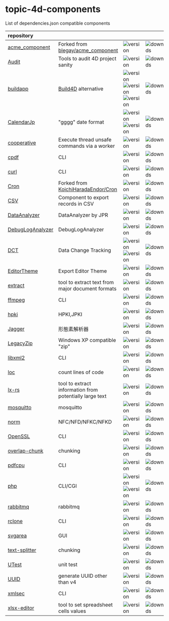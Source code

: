 # topic-4d-components
List of dependencies.json compatible components

|repository||||
|:-|:-|:-|:-|
|[acme_component](https://github.com/miyako/acme_component)|Forked from [blegay/acme_component](https://github.com/blegay/acme_component)|![version](https://img.shields.io/badge/version-20%2B-E23089)|![downloads](https://img.shields.io/github/downloads/miyako/acme_component/total)|
|[Audit](https://github.com/miyako/Audit)|Tools to audit 4D project sanity|![version](https://img.shields.io/badge/version-20%2B-E23089)|![downloads](https://img.shields.io/github/downloads/miyako/Audit/total)|
|[buildapp](https://github.com/miyako/buildapp)|[Build4D](https://github.com/4d-depot/Build4D) alternative|![version](https://img.shields.io/badge/version-20%2B-E23089)<br />![version](https://img.shields.io/badge/version-20%20R9%2B-E23089)<br />![version](https://img.shields.io/badge/version-20%20R10%2B-E23089)|![downloads](https://img.shields.io/github/downloads/miyako/buildapp/total)|
|[CalendarJp](https://github.com/miyako/CalendarJp)|"gggg" date format|![version](https://img.shields.io/badge/version-20%2B-E23089)<br />![version](https://img.shields.io/badge/version-20%20R6%2B-E23089)|![downloads](https://img.shields.io/github/downloads/miyako/CalendarJp/total)|
|[cooperative](https://github.com/miyako/cooperative)|Execute thread unsafe commands via a worker|![version](https://img.shields.io/badge/version-20%2B-E23089)|![downloads](https://img.shields.io/github/downloads/miyako/cooperative/total)|
|[cpdf](https://github.com/miyako/cpdf)|CLI|![version](https://img.shields.io/badge/version-20%2B-E23089)|![downloads](https://img.shields.io/github/downloads/miyako/cpdf/total)|
|[curl](https://github.com/miyako/curl)|CLI|![version](https://img.shields.io/badge/version-20%2B-E23089)|![downloads](https://img.shields.io/github/downloads/miyako/curl/total)|
|[Cron](https://github.com/miyako/Cron)|Forked from [KoichiHaradaEndor/Cron](https://github.com/KoichiHaradaEndor/Cron)|![version](https://img.shields.io/badge/version-20%2B-E23089)|![downloads](https://img.shields.io/github/downloads/miyako/Cron/total)|
|[CSV](https://github.com/miyako/CSV)|Component to export records in CSV|![version](https://img.shields.io/badge/version-20%2B-E23089)|![downloads](https://img.shields.io/github/downloads/miyako/CSV/total)|
|[DataAnalyzer](https://github.com/miyako/DataAnalyzer)|DataAnalyzer by JPR|![version](https://img.shields.io/badge/version-20%2B-E23089)|![downloads](https://img.shields.io/github/downloads/miyako/DataAnalyzer/total)|
|[DebugLogAnalyzer](https://github.com/miyako/DebugLogAnalyzer)|DebugLogAnalyzer|![version](https://img.shields.io/badge/version-20%2B-E23089)|![downloads](https://img.shields.io/github/downloads/miyako/DebugLogAnalyzer/total)|
|[DCT](https://github.com/miyako/DCT)|Data Change Tracking|![version](https://img.shields.io/badge/version-20%2B-E23089)<br />![version](https://img.shields.io/badge/version-20%20R3%2B-E23089)|![downloads](https://img.shields.io/github/downloads/miyako/DCT/total)|
|[EditorTheme](https://github.com/miyako/EditorTheme)|Export Editor Theme|![version](https://img.shields.io/badge/version-20%2B-E23089)|![downloads](https://img.shields.io/github/downloads/miyako/EditorTheme/total)|
|[extract](https://github.com/miyako/extract)|tool to extract text from major document formats|![version](https://img.shields.io/badge/version-20%2B-E23089)|![downloads](https://img.shields.io/github/downloads/miyako/extract/total)|
|[ffmpeg](https://github.com/miyako/ffmpeg)|CLI|![version](https://img.shields.io/badge/version-20%2B-E23089)|![downloads](https://img.shields.io/github/downloads/miyako/ffmpeg/total)|
|[hpki](https://github.com/miyako/hpki)|HPKI,JPKI|![version](https://img.shields.io/badge/version-20%2B-E23089)|![downloads](https://img.shields.io/github/downloads/miyako/hpki/total)|
|[Jagger](https://github.com/miyako/Jagger)|形態素解析器|![version](https://img.shields.io/badge/version-20%2B-E23089)|![downloads](https://img.shields.io/github/downloads/miyako/Jagger/total)|
|[LegacyZip](https://github.com/miyako/LegacyZip)|Windows XP compatible "zip"|![version](https://img.shields.io/badge/version-20%2B-E23089)|![downloads](https://img.shields.io/github/downloads/miyako/LegacyZip/total)|
|[libxml2](https://github.com/miyako/libxml2)|CLI|![version](https://img.shields.io/badge/version-20%2B-E23089)|![downloads](https://img.shields.io/github/downloads/miyako/libxml2/total)|
|[loc](https://github.com/miyako/loc)|count lines of code|![version](https://img.shields.io/badge/version-20%2B-E23089)|![downloads](https://img.shields.io/github/downloads/miyako/loc/total)|
|[lx-rs](https://github.com/miyako/lx-rs)|tool to extract information from potentially large text|![version](https://img.shields.io/badge/version-20%2B-E23089)|![downloads](https://img.shields.io/github/downloads/miyako/lx-rs/total)|
|[mosquitto](https://github.com/miyako/mosquitto)|mosquitto|![version](https://img.shields.io/badge/version-20%2B-E23089)|![downloads](https://img.shields.io/github/downloads/miyako/mosquitto/total)|
|[norm](https://github.com/miyako/norm)|NFC/NFD/NFKC/NFKD|![version](https://img.shields.io/badge/version-20%2B-E23089)|![downloads](https://img.shields.io/github/downloads/miyako/norm/total)|
|[OpenSSL](https://github.com/miyako/OpenSSL)|CLI|![version](https://img.shields.io/badge/version-20%2B-E23089)|![downloads](https://img.shields.io/github/downloads/miyako/OpenSSL/total)|
|[overlap-chunk](https://github.com/miyako/overlap-chunk)|chunking|![version](https://img.shields.io/badge/version-20%2B-E23089)|![downloads](https://img.shields.io/github/downloads/miyako/overlap-chunk/total)|
|[pdfcpu](https://github.com/miyako/pdfcpu)|CLI|![version](https://img.shields.io/badge/version-20%2B-E23089)|![downloads](https://img.shields.io/github/downloads/miyako/pdfcpu/total)|
|[php](https://github.com/miyako/php)|CLI/CGI|![version](https://img.shields.io/badge/version-20%2B-E23089)<br />![version](https://img.shields.io/badge/version-20%20R5%2B-E23089)|![downloads](https://img.shields.io/github/downloads/miyako/php/total)|
|[rabbitmq](https://github.com/miyako/rabbitmq)|rabbitmq|![version](https://img.shields.io/badge/version-20%2B-E23089)|![downloads](https://img.shields.io/github/downloads/miyako/rabbitmq/total)|
|[rclone](https://github.com/miyako/rclone)|CLI|![version](https://img.shields.io/badge/version-20%2B-E23089)|![downloads](https://img.shields.io/github/downloads/miyako/rclone/total)|
|[svgarea](https://github.com/miyako/svgarea)|GUI|![version](https://img.shields.io/badge/version-20%2B-E23089)|![downloads](https://img.shields.io/github/downloads/miyako/svgarea/total)|
|[text-splitter](https://github.com/miyako/text-splitter)|chunking|![version](https://img.shields.io/badge/version-20%2B-E23089)|![downloads](https://img.shields.io/github/downloads/miyako/text-splitter/total)|
|[UTest](https://github.com/miyako/UTest)|unit test|![version](https://img.shields.io/badge/version-20%2B-E23089)|![downloads](https://img.shields.io/github/downloads/miyako/UTest/total)|
|[UUID](https://github.com/miyako/UUID)|generate UUID other than v4|![version](https://img.shields.io/badge/version-20%2B-E23089)|![downloads](https://img.shields.io/github/downloads/miyako/UUID/total)|
|[xmlsec](https://github.com/miyako/xmlsec)|CLI|![version](https://img.shields.io/badge/version-20%2B-E23089)|![downloads](https://img.shields.io/github/downloads/miyako/xmlsec/total)|
|[xlsx-editor](https://github.com/miyako/xlsx-editor)|tool to set spreadsheet cells values|![version](https://img.shields.io/badge/version-20%2B-E23089)|![downloads](https://img.shields.io/github/downloads/miyako/xlsx-editor/total)|
